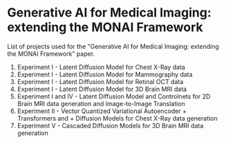 # Generative AI for Medical Imaging: extending the MONAI Framework

List of projects used for the "Generative AI for Medical Imaging: extending the MONAI Framework" paper.

1) Experiment I - Latent Diffusion Model for Chest X-Ray data
2) Experiment I - Latent Diffusion Model for Mammography data
3) Experiment I - Latent Diffusion Model for Retinal OCT data
4) Experiment I - Latent Diffusion Model for 3D Brain MRI data
5) Experiment I and IV - Latent Diffusion Model and Controlnets for 2D Brain MRI data generation and Image-to-Image Translation
6) Experiment II - Vector Quantized Variational Autoencoder + Transformers and + Diffusion Models for Chest X-Ray data generation
7) Experiment V - Cascaded Diffusion Models for 3D Brain MRI data generation